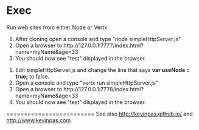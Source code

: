 Exec
====

Run web sites from either Node or Vertx

<ol>
<li>After cloning open a console and type "node simpleHttpServer.js"</li>
<li>Open a browser to http://127.0.0.1:7777/index.html?name=myName&age=33</li>
<li>You should now see "test" displayed in the browser.</li>
</ol>

<ol>
<li>Edit simpleHttpServer.js and change the line that says <b>var useNode = true;</b> to false.</li>
<li>Open a console and type "vertx run simpleHttpServer.js"</li>
<li>Open a browser to http://127.0.0.1:7778/index.html?name=myName&age=33</li>
<li>You should now see "test" displayed in the browser.</li>
</ol>

=========================
See also <a href="http://kevinpas.github.io/">http://kevinpas.github.io/</a> and <a href="http://www.kevinpas.com">http://www.kevinpas.com</a>


